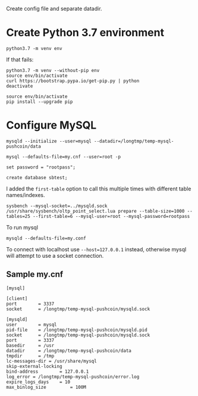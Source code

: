 Create config file and separate datadir.

# Create Python 3.7 environment

```
python3.7 -m venv env
```

If that fails:

```
python3.7 -m venv --without-pip env 
source env/bin/activate
curl https://bootstrap.pypa.io/get-pip.py | python
deactivate

source env/bin/activate
pip install --upgrade pip
```

# Configure MySQL

```
mysqld --initialize --user=mysql --datadir=/longtmp/temp-mysql-pushcoin/data
```

```
mysql --defaults-file=my.cnf --user=root -p

set password = "rootpass";

create database sbtest;
```

I added the `first-table` option to call this multiple times with different table names/indexes.

```
sysbench --mysql-socket=../mysqld.sock /usr/share/sysbench/oltp_point_select.lua prepare --table-size=1000 --tables=25 --first-table=6 --mysql-user=root --mysql-password=rootpass
```

To run mysql

```
mysqld --defaults-file=my.conf
```

To connect with localhost use `--host=127.0.0.1` instead, otherwise mysql will attempt to use a socket connection.

## Sample my.cnf

```
[mysql]

[client]
port        = 3337
socket      = /longtmp/temp-mysql-pushcoin/mysqld.sock

[mysqld]
user        = mysql
pid-file    = /longtmp/temp-mysql-pushcoin/mysqld.pid
socket      = /longtmp/temp-mysql-pushcoin/mysqld.sock
port        = 3337
basedir     = /usr
datadir     = /longtmp/temp-mysql-pushcoin/data
tmpdir      = /tmp
lc-messages-dir = /usr/share/mysql
skip-external-locking
bind-address        = 127.0.0.1
log_error = /longtmp/temp-mysql-pushcoin/error.log
expire_logs_days    = 10
max_binlog_size         = 100M
```
